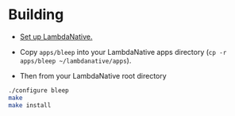 # Building

* [Set up LambdaNative.](https://dev.to/goober99/learn-lambdanative-by-example-desktop-gui-277l#installing-lambdanative)

* Copy `apps/bleep` into your LambdaNative apps directory (`cp -r apps/bleep ~/lambdanative/apps`).

* Then from your LambdaNative root directory

```bash
./configure bleep
make
make install
```
